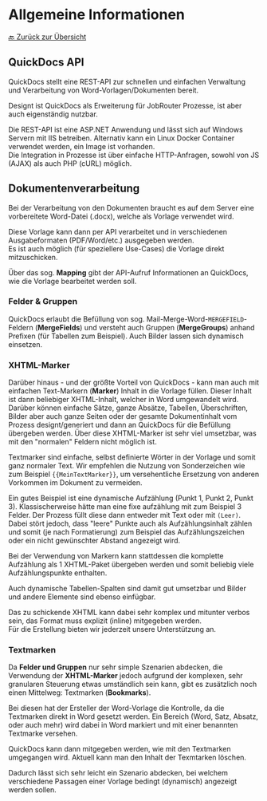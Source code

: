 # Allgemeine Informationen

<!-- TODO: Dokumentation klären. -->

[🔙 Zurück zur Übersicht](_toc.md)

## QuickDocs API

QuickDocs stellt eine REST-API zur schnellen und einfachen Verwaltung und Verarbeitung von Word-Vorlagen/Dokumenten bereit.

Designt ist QuickDocs als Erweiterung für JobRouter Prozesse, ist aber auch eigenständig nutzbar.

Die REST-API ist eine ASP\.NET Anwendung und lässt sich auf Windows Servern mit IIS betreiben. Alternativ kann ein Linux Docker Container verwendet werden, ein Image ist vorhanden.  
Die Integration in Prozesse ist über einfache HTTP-Anfragen, sowohl von JS (AJAX) als auch PHP (cURL) möglich.

## Dokumentenverarbeitung

Bei der Verarbeitung von den Dokumenten braucht es auf dem Server eine vorbereitete Word-Datei (.docx), welche als Vorlage verwendet wird.

Diese Vorlage kann dann per API verarbeitet und in verschiedenen Ausgabeformaten (PDF/Word/etc.) ausgegeben werden.  
Es ist auch möglich (für speziellere Use-Cases) die Vorlage direkt mitzuschicken.

Über das sog. **Mapping** gibt der API-Aufruf Informationen an QuickDocs, wie die Vorlage bearbeitet werden soll.

### Felder & Gruppen

QuickDocs erlaubt die Befüllung von sog. Mail-Merge-Word-`MERGEFIELD`-Feldern (**MergeFields**) und versteht auch Gruppen (**MergeGroups**) anhand Prefixen (für Tabellen zum Beispiel). Auch Bilder lassen sich dynamisch einsetzen.

### XHTML-Marker

Darüber hinaus - und der größte Vorteil von QuickDocs - kann man auch mit einfachen Text-Markern (**Marker**) Inhalt in die Vorlage füllen. Dieser Inhalt ist dann beliebiger XHTML-Inhalt, welcher in Word umgewandelt wird. Darüber können einfache Sätze, ganze Absätze, Tabellen, Überschriften, Bilder aber auch ganze Seiten oder der gesamte Dokumentinhalt vom Prozess designt/generiert und dann an QuickDocs für die Befüllung übergeben werden. Über diese XHTML-Marker ist sehr viel umsetzbar, was mit den "normalen" Feldern nicht möglich ist.

Textmarker sind einfache, selbst definierte Wörter in der Vorlage und somit ganz normaler Text. Wir empfehlen die Nutzung von Sonderzeichen wie zum Beispiel `{{MeinTextMarker}}`, um versehentliche Ersetzung von anderen Vorkommen im Dokument zu vermeiden.

Ein gutes Beispiel ist eine dynamische Aufzählung (Punkt 1, Punkt 2, Punkt 3). Klassischerweise hätte man eine fixe aufzählung mit zum Beispiel 3 Felder. Der Prozess füllt diese dann entweder mit Text oder mit `(Leer)`. Dabei stört jedoch, dass "leere" Punkte auch als Aufzählungsinhalt zählen und somit (je nach Formatierung) zum Beispiel das Aufzählungszeichen oder ein nicht gewünschter Abstand angezeigt wird.

Bei der Verwendung von Markern kann stattdessen die komplette Aufzählung als 1 XHTML-Paket übergeben werden und somit beliebig viele Aufzählungspunkte enthalten.

Auch dynamische Tabellen-Spalten sind damit gut umsetzbar und Bilder und andere Elemente sind ebenso einfügbar.

Das zu schickende XHTML kann dabei sehr komplex und mitunter verbos sein, das Format muss explizit (inline) mitgegeben werden.  
Für die Erstellung bieten wir jederzeit unsere Unterstützung an.

### Textmarken

Da **Felder und Gruppen** nur sehr simple Szenarien abdecken, die Verwendung der **XHTML-Marker** jedoch aufgrund der komplexen, sehr granularen Steuerung etwas umständlich sein kann, gibt es zusätzlich noch einen Mittelweg: Textmarken (**Bookmarks**).

Bei diesen hat der Ersteller der Word-Vorlage die Kontrolle, da die Textmarken direkt in Word gesetzt werden. Ein Bereich (Word, Satz, Absatz, oder auch mehr) wird dabei in Word markiert und mit einer benannten Textmarke versehen.

QuickDocs kann dann mitgegeben werden, wie mit den Textmarken umgegangen wird. Aktuell kann man den Inhalt der Texmtarken löschen.

Dadurch lässt sich sehr leicht ein Szenario abdecken, bei welchem verschiedene Passagen einer Vorlage bedingt (dynamisch) angezeigt werden sollen.
